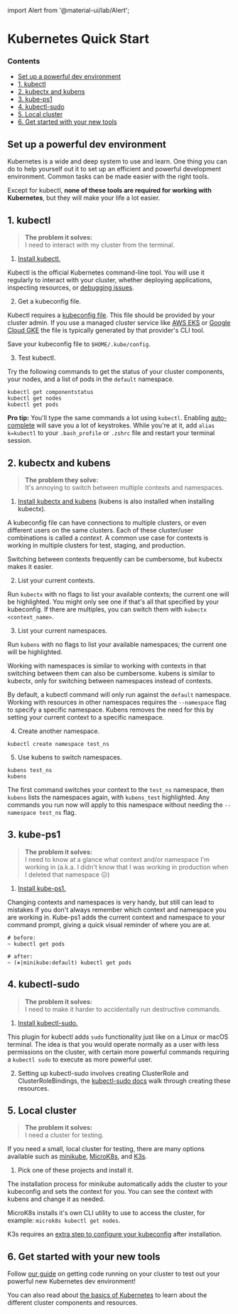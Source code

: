 import Alert from '@material-ui/lab/Alert';

# Kubernetes Quick Start

<div class="docs-article-toc">
<h3>Contents</h3>

* [Set up a powerful dev environment](#set-up-a-powerful-dev-environment)
* [1. kubectl](#1-kubectl)
* [2. kubectx and kubens](#2-kubectx-and-kubens)
* [3. kube-ps1](#3-kube-ps1)
* [4. kubectl-sudo](#4-kubectl-sudo)
* [5. Local cluster](#5-local-cluster)
* [6. Get started with your new tools](#6-get-started-with-your-new-tools)

</div>

## Set up a powerful dev environment

Kubernetes is a wide and deep system to use and learn.  One thing you can do to help yourself out it to set up an efficient and powerful development environment.  Common tasks can be made easier with the right tools.

Except for kubectl, **none of these tools are required for working with Kubernetes**, but they will make your life a lot easier.

## 1. kubectl

  > **The problem it solves:**  
  > I need to interact with my cluster from the terminal.

  1. [Install kubectl.](https://kubernetes.io/docs/tasks/tools/)

  Kubectl is the official Kubernetes command-line tool.  You will use it regularly to interact with your cluster, whether deploying applications, inspecting resources, or [debugging issues](../howtos/debug).

  2. Get a kubeconfig file.

  Kubectl requires a [kubeconfig file](https://kubernetes.io/docs/concepts/configuration/organize-cluster-access-kubeconfig/).  This file should be provided by your cluster admin. If you use a managed cluster service like [AWS EKS](https://docs.aws.amazon.com/eks/latest/userguide/create-kubeconfig.html) or [Google Cloud GKE](https://cloud.google.com/kubernetes-engine/docs/how-to/cluster-access-for-kubectl#generate_kubeconfig_entry) the file is typically generated by that provider's CLI tool.

  Save your kubeconfig file to `$HOME/.kube/config`.  

  3. Test kubectl.

  Try the following commands to get the status of your cluster components, your nodes, and a list of pods in the `default` namespace.

  ```
  kubectl get componentstatus
  kubectl get nodes
  kubectl get pods
  ```

  <Alert severity="info">
	  <b>Pro tip:</b> You'll type the same commands a lot using <code>kubectl</code>.  Enabling <a href="https://kubernetes.io/docs/reference/kubectl/cheatsheet/#kubectl-autocomplete">auto-complete</a> will save you a lot of keystrokes. While you're at it, add <code>alias k=kubectl</code> to your <code>.bash_profile</code> or <code>.zshrc</code> file and restart your terminal session.
   </Alert>

## 2. kubectx and kubens

  > **The problem they solve:**  
  > It's annoying to switch between multiple contexts and namespaces.

  1. [Install kubectx and kubens](https://github.com/ahmetb/kubectx#installation) (kubens is also installed when installing kubectx).

  A kubeconfig file can have connections to multiple clusters, or even different users on the same clusters.  Each of these cluster/user combinations is called a _context_.  A common use case for contexts is working in multiple clusters for test, staging, and production.

  Switching between contexts frequently can be cumbersome, but kubectx makes it easier.

  2. List your current contexts.

  Run `kubectx` with no flags to list your available contexts; the current one will be highlighted.  You might only see one if that's all that specified by your kubeconfig.  If there are multiples, you can switch them with `kubectx <context_name>`.

  3. List your current namespaces.

  Run `kubens` with no flags to list your available namespaces; the current one will be highlighted.

  Working with namespaces is similar to working with contexts in that switching between them can also be cumbersome.  kubens is similar to kubectx, only for switching between namespaces instead of contexts.

  By default, a kubectl command will only run against the `default` namespace.  Working with resources in other namespaces requires the `--namespace` flag to specify a specific namespace.  Kubens removes the need for this by setting your current context to a specific namespace.

  4. Create another namespace.

  ```
  kubectl create namespace test_ns
  ```

  5. Use kubens to switch namespaces.

  ```
  kubens test_ns
  kubens
  ```

  The first command switches your context to the `test_ns` namespace, then `kubens` lists the namespaces again, with `kubens_test` highlighted.  Any commands you run now will apply to this namespace without needing the `--namespace test_ns` flag.

## 3. kube-ps1

  >**The problem it solves:**  
  > I need to know at a glance what context and/or namespace I'm working in (a.k.a. I didn't know that I was working in production when I deleted that namespace 😑)

  1. [Install kube-ps1.](https://github.com/jonmosco/kube-ps1#installing)

  Changing contexts and namespaces is very handy, but still can lead to mistakes if you don't always remember which context and namespace you are working in.  Kube-ps1 adds the current context and namespace to your command prompt, giving a quick visual reminder of where you are at.

  ```
  # before:
  ~ kubectl get pods
    
  # after:
  ~ (⎈|minikube:default) kubectl get pods
  ```

## 4. kubectl-sudo 

  > **The problem it solves:**  
  > I need to make it harder to accidentally run destructive commands.

  1. [Install kubectl-sudo.](https://github.com/postfinance/kubectl-sudo#installation)

  This plugin for kubectl adds `sudo` functionality just like on a Linux or macOS terminal. The idea is that you would operate normally as a user with less permissions on the cluster, with certain more powerful commands requiring a `kubectl sudo` to execute as more powerful user.

  2. Setting up kubectl-sudo involves creating ClusterRole and ClusterRoleBindings, the [kubectl-sudo docs](https://github.com/postfinance/kubectl-sudo) walk through creating these resources.

## 5. Local cluster

  > **The problem it solves:**  
  > I need a cluster for testing.

  If you need a small, local cluster for testing, there are many options available such as [minikube](https://minikube.sigs.k8s.io/docs/start/), [MicroK8s](https://microk8s.io/docs), and [K3s](https://rancher.com/docs/k3s/latest/en/quick-start/).

  1. Pick one of these projects and install it.

  The installation process for minikube automatically adds the cluster to your kubeconfig and sets the context for you. You can see the context with kubens and change it as needed.

  MicroK8s installs it's own CLI utility to use to access the cluster, for example: `microk8s kubectl get nodes`.

  K3s requires an [extra step to configure your kubeconfig](https://rancher.com/docs/k3s/latest/en/cluster-access/) after installation.

## 6. Get started with your new tools

  Follow [our guide](../howtos/codetocluster) on getting code running on your cluster to test out your powerful new Kubernetes dev environment!

  You can also read about [the basics of Kubernetes](../concepts/basics) to learn about the different cluster components and resources.
